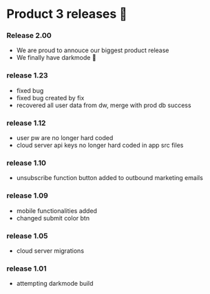 # Product 3 releases 🎉



### Release 2.00

- We are proud to annouce our biggest product release
- We finally have darkmode 🫡

### release 1.23
- fixed bug
- fixed bug created by fix
- recovered all user data from dw, merge with prod db success

### release 1.12
- user pw are no longer hard coded
- cloud server api keys no longer hard coded in app src files

### release 1.10
- unsubscribe function button added to outbound marketing emails

### release 1.09
- mobile functionalities added
- changed submit color btn

### release 1.05
- cloud server migrations

### release 1.01
- attempting darkmode build
